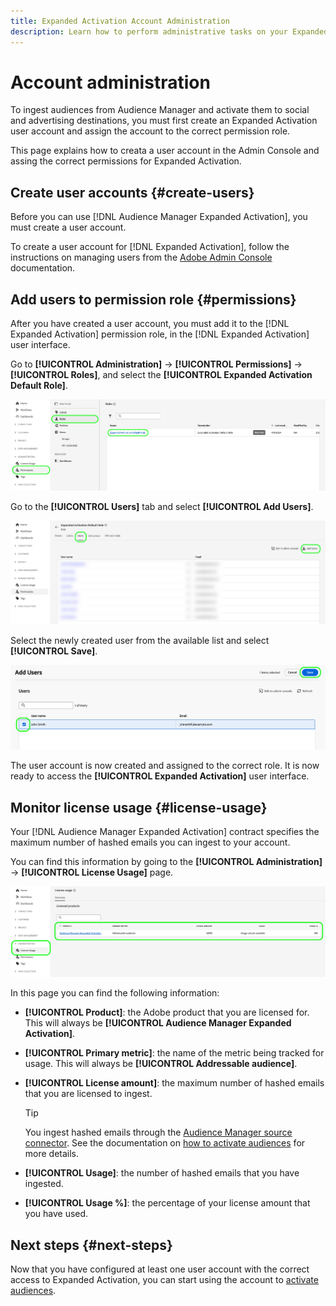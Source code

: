 ```yaml
---
title: Expanded Activation Account Administration
description: Learn how to perform administrative tasks on your Expanded Activation account, such as monitoring license usage and assigning the correct permissions.
---
```


# Account administration

To ingest audiences from Audience Manager and activate them to social and advertising destinations, you must first create an Expanded Activation user account and assign the account to the correct permission role.

This page explains how to creata a user account in the Admin Console and assing the correct permissions for Expanded Activation.

## Create user accounts {#create-users}

Before you can use [!DNL Audience Manager Expanded Activation], you must create a user account.

To create a user account for [!DNL Expanded Activation], follow the instructions on managing users from the [Adobe Admin Console](https://helpx.adobe.com/enterprise/using/manage-users-individually.html) documentation.

## Add users to permission role {#permissions}

After you have created a user account, you must add it to the [!DNL Expanded Activation] permission role, in the [!DNL Expanded Activation] user interface.

Go to **[!UICONTROL Administration]** -> **[!UICONTROL Permissions]** -> **[!UICONTROL Roles]**, and select the **[!UICONTROL Expanded Activation Default Role]**.

![Expanded Activation user interface image showing the Roles page.](assets/expanded-activation-role.png)

Go to the **[!UICONTROL Users]** tab and select **[!UICONTROL Add Users]**.

![Expanded Activation user interface image showing the Users page.](assets/add-users.png)

Select the newly created user from the available list and select **[!UICONTROL Save]**.

![Expanded Activation user interface image showing the Add Users page.](assets/add-user.png)

The user account is now created and assigned to the correct role. It is now ready to access the **[!UICONTROL Expanded Activation]** user interface.

## Monitor license usage {#license-usage}

Your [!DNL Audience Manager Expanded Activation] contract specifies the maximum number of hashed emails you can ingest to your account.

You can find this information by going to the **[!UICONTROL Administration]** -> **[!UICONTROL License Usage]** page.

![Expanded Activation user interface image showing the license usage screen.](assets/license-usage.png)

In this page you can find the following information:

* **[!UICONTROL Product]**: the Adobe product that you are licensed for. This will always be **[!UICONTROL Audience Manager Expanded Activation]**.
* **[!UICONTROL Primary metric]**: the name of the metric being tracked for usage. This will always be **[!UICONTROL Addressable audience]**.
* **[!UICONTROL License amount]**: the maximum number of hashed emails that you are licensed to ingest.

    >[!TIP]
    >
    >You ingest hashed emails through the [Audience Manager source connector](../sources/connectors/adobe-applications/audience-manager.md). See the documentation on [how to activate audiences](activate-audiences.md) for more details.

* **[!UICONTROL Usage]**: the number of hashed emails that you have ingested.
* **[!UICONTROL Usage %]**: the percentage of your license amount that you have used.

## Next steps {#next-steps}

Now that you have configured at least one user account with the correct access to Expanded Activation, you can start using the account to [activate audiences](activate-audiences.md).
